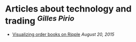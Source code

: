 # Articles about technology and trading <sup><i>Gilles Pirio</i></sup>

* [Visualizing order books on Ripple](http://nbviewer.ipython.org/github/gip/techtrading/blob/master/ripple/OrderbooksRipple.ipynb) *August 20, 2015*
